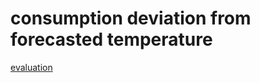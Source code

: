 # consumption deviation from forecasted temperature


[evaluation](consumption_dev/consumption_deviation.ipynb)
